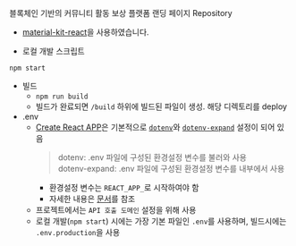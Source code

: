 블록체인 기반의 커뮤니티 활동 보상 플랫폼 랜딩 페이지 Repository

- [material-kit-react](https://github.com/creativetimofficial/material-kit-react)을 사용하였습니다.

- 로컬 개발 스크립트
```
npm start
```

- 빌드
  - `npm run build` 
  - 빌드가 완료되면 `/build` 하위에 빌드된 파일이 생성. 해당 디렉토리를 deploy
- .env
  - [Create React APP](https://facebook.github.io/create-react-app)은 기본적으로 [`dotenv`](https://github.com/motdotla/dotenv)와 [`dotenv-expand`](https://github.com/motdotla/dotenv-expand) 설정이 되어 있음
    > dotenv: .env 파일에 구성된 환경설정 변수를 불러와 사용  
    > dotenv-expand: .env 파일에 구성된 환경설정 변수를 내부에서 사용
    - 환경설정 변수는 `REACT_APP_`로 시작하여야 함
    - 자세한 내용은 [문서](https://facebook.github.io/create-react-app/docs/adding-custom-environment-variables)를 참조
  - 프로젝트에서는 `API 호출 도메인` 설정을 위해 사용
  - 로컬 개발(`npm start`) 시에는 가장 기본 파일인 `.env`를 사용하며, 빌드시에는 `.env.production`을 사용
